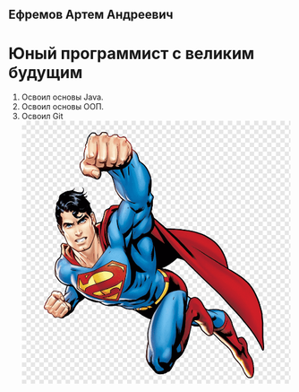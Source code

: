 ## Ефремов Артем Андреевич
# Юный программист с великим будущим
1. Освоил основы Java.
2. Освоил основы ООП.
3. Освоил Git
   ![Супергерой](image.png)

